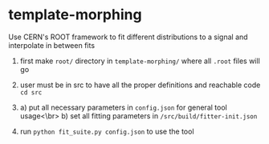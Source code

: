 # template-morphing
Use CERN's ROOT framework to fit different distributions to a signal and interpolate in between fits

1. first make ```root/``` directory in ```template-morphing/``` where all ```.root``` files will go

2. user must be in src to have all the proper definitions and reachable code
```cd src```

3. a) put all necessary parameters in ```config.json``` for general tool usage<\br>
   b) set all fitting parameters in ```/src/build/fitter-init.json```

4. run ```python fit_suite.py config.json``` to use the tool
